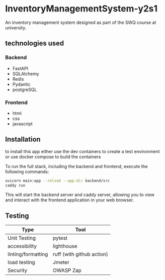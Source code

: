 # InventoryManagementSystem-y2s1

An inventory management system designed as part of the SWQ course at university.

## technologies used

### Backend

- FastAPI
- SQLAlchemy
- Redis
- Pydantic
- postgreSQL

### Frontend

- html
- css
- javascript

## Installation

to install this app either use the dev containers to create a test environment or use docker compose to build the containers

To run the full stack, including the backend and frontend, execute the following commands:

```bash
uvicorn main:app --reload --app-dir backend/src
caddy run
```

This will start the backend server and caddy server, allowing you to view and interact with the frontend application in your web browser.

## Testing

| Type               | Tool                      |
| ------------------ | ------------------------- |
| Unit Testing       | pytest                    |
| accessibility      | lighthouse                |
| linting/formatting | ruff (with github action) |
| load testing       | Jmeter                    |
| Security           | OWASP Zap                 |
